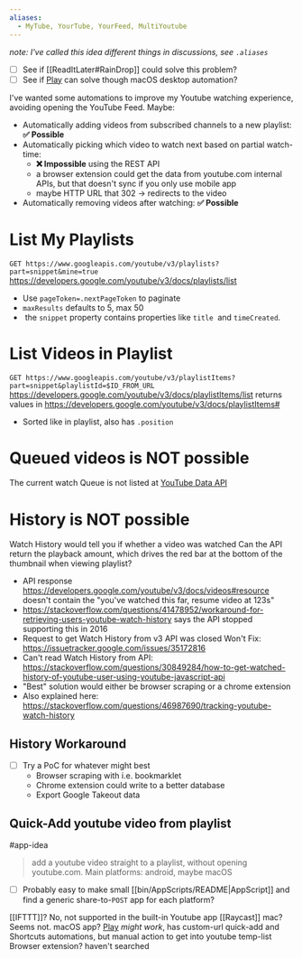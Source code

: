```yaml
---
aliases:
  - MyTube, YourTube, YourFeed, MultiYoutube
---
```

*note: I've called this idea different things in discussions, see `.aliases`* 
- [ ] See if [[ReadItLater#RainDrop]] could solve this problem?
- [ ] See if [Play](https://apps.apple.com/us/app/play-save-videos-watch-later/id1596506190) can solve though macOS desktop automation?

I've wanted some automations to improve my Youtube watching experience, avoiding opening the YouTube Feed. Maybe:
- Automatically adding videos from subscribed channels to a new playlist: **✅ Possible**
- Automatically picking which video to watch next based on partial watch-time: 
	- **❌ Impossible** using the REST API
	- a browser extension could get the data from youtube.com internal APIs, but that doesn't sync if you only use mobile app
	- maybe HTTP URL that 302 -> redirects to the video
- Automatically removing videos after watching: **✅ Possible**
# List My Playlists
`GET https://www.googleapis.com/youtube/v3/playlists?part=snippet&mine=true`
https://developers.google.com/youtube/v3/docs/playlists/list
- Use `pageToken=.nextPageToken` to paginate
- `maxResults` defaults to 5, max 50
-  the `snippet` property contains properties like `title`  and `timeCreated`.
# List Videos in Playlist
`GET https://www.googleapis.com/youtube/v3/playlistItems?part=snippet&playlistId=$ID_FROM_URL`
https://developers.google.com/youtube/v3/docs/playlistItems/list
returns values in https://developers.google.com/youtube/v3/docs/playlistItems#
- Sorted like in playlist, also has `.position`
# Queued videos is NOT possible
The current watch Queue is not listed at [YouTube Data API](https://developers.google.com/youtube/v3/docs)
# History is NOT possible
Watch History would tell you if whether a video was watched
Can the API return the playback amount, which drives the red bar at the bottom of the thumbnail when viewing playlist?
- API response https://developers.google.com/youtube/v3/docs/videos#resource doesn't contain the "you've watched this far, resume video at 123s"
- https://stackoverflow.com/questions/41478952/workaround-for-retrieving-users-youtube-watch-history says the API stopped supporting this in 2016
- Request to get Watch History from v3 API was closed Won't Fix: https://issuetracker.google.com/issues/35172816
- Can't read Watch History from API: https://stackoverflow.com/questions/30849284/how-to-get-watched-history-of-youtube-user-using-youtube-javascript-api
- "Best" solution would either be browser scraping or a chrome extension
- Also explained here: https://stackoverflow.com/questions/46987690/tracking-youtube-watch-history

## History Workaround
- [ ] Try a PoC for whatever might best
	- Browser scraping with i.e. bookmarklet
	- Chrome extension could write to a better database
	- Export Google Takeout data

## Quick-Add youtube video from playlist
#app-idea 
>add a youtube video straight to a playlist, without opening youtube.com. Main platforms: android, maybe macOS

- [ ] Probably easy to make small [[bin/AppScripts/README|AppScript]] and find a generic share-to-`POST` app for each platform?

[[IFTTT]]? No, not supported in the built-in Youtube app
[[Raycast]] mac? Seems not.
macOS app? [Play](https://apps.apple.com/us/app/play-save-videos-watch-later/id1596506190) *might work*, has custom-url quick-add and Shortcuts automations, but manual action to get into youtube temp-list
Browser extension? haven't searched